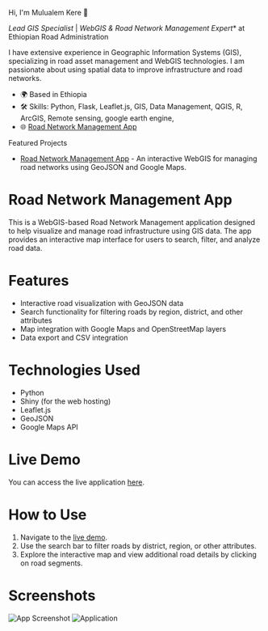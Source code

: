 Hi, I'm Mulualem Kere 👋

*Lead GIS Specialist* | *WebGIS & Road Network Management Expert** at Ethiopian Road Administration

I have extensive experience in Geographic Information Systems (GIS), specializing in road asset management and WebGIS technologies. I am passionate about using spatial data to improve infrastructure and road networks.

- 🌍 Based in Ethiopia
- 🛠 Skills: Python, Flask, Leaflet.js, GIS, Data Management, QGIS, R, ArcGIS, Remote sensing, google earth engine, 
- 🌐 [Road Network Management App](https://mulualem.shinyapps.io/era_gis/)

 Featured Projects
- [Road Network Management App](https://mulualem.shinyapps.io/era_gis/) - An interactive WebGIS for managing road networks using GeoJSON and Google Maps.


# Road Network Management App

This is a WebGIS-based Road Network Management application designed to help visualize and manage road infrastructure using GIS data. The app provides an interactive map interface for users to search, filter, and analyze road data.

# Features
- Interactive road visualization with GeoJSON data
- Search functionality for filtering roads by region, district, and other attributes
- Map integration with Google Maps and OpenStreetMap layers
- Data export and CSV integration

# Technologies Used
- Python
- Shiny (for the web hosting)
- Leaflet.js
- GeoJSON
- Google Maps API

# Live Demo
You can access the live application [here](https://mulualem.shinyapps.io/era_gis/).

# How to Use
1. Navigate to the [live demo](https://mulualem.shinyapps.io/era_gis/).
2. Use the search bar to filter roads by district, region, or other attributes.
3. Explore the interactive map and view additional road details by clicking on road segments.

# Screenshots
![App Screenshot](screenshot.png)
![Application](https://github.com/user-attachments/assets/fd1536d4-7f1b-4cc2-9da8-ad20530f2806)

